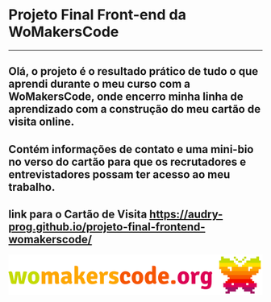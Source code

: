 # Projeto Final Front-end da WoMakersCode
---
Olá, o projeto é o resultado prático de tudo o que aprendi durante o meu curso com a WoMakersCode, onde encerro minha linha de aprendizado com a construção do meu cartão de visita online.
---
Contém informações de contato e uma mini-bio no verso do cartão para que os recrutadores e entrevistadores possam ter acesso ao meu trabalho.
---
link para o Cartão de Visita <https://audry-prog.github.io/projeto-final-frontend-womakerscode/>
---
!['logo da WoMakersCode'](https://github.com/Audry-prog/projeto-final-frontend-womakerscode/blob/master/images/logo_WoMakersCode.png)
